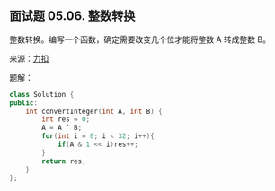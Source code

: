 ## 面试题 05.06. 整数转换
整数转换。编写一个函数，确定需要改变几个位才能将整数 A 转成整数 B。

来源：[力扣](https://leetcode-cn.com/problems/convert-integer-lcci/)

题解：
```C++
class Solution {
public:
    int convertInteger(int A, int B) {
        int res = 0;
        A = A ^ B;
        for(int i = 0; i < 32; i++){
            if(A & 1 << i)res++;
        }
        return res;
    }
};
```
